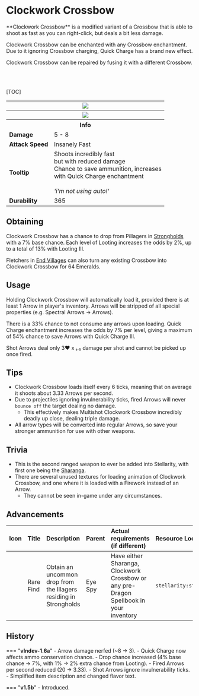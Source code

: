 # Clockwork Crossbow

<div class="result kohara-infobox-grid" markdown>
<div markdown class="kohara-infobox-text">
**Clockwork Crossbow** is a modified variant of a Crossbow that is able to shoot as fast as you can right-click, but deals a bit less damage.

<i class="icon-minecraft icon-minecraft-enchanted-book"></i> Clockwork Crossbow can be enchanted with any Crossbow enchantment. Due to it ignoring Crossbow charging, Quick Charge has a brand new effect.

<i class="icon-minecraft icon-minecraft-anvil"></i> Clockwork Crossbow can be repaired by fusing it with a different <i class="icon-minecraft icon-minecraft-crossbow"></i>Crossbow.

<br><br>

[TOC]

</div>
<div class="kohara-infobox-table">
  <table id="kohara-infobox--item">
	<tr>
		<th colspan="2" class="kohara-infobox--top-image"><img src="../../assets/items/clockwork_crossbow.png"></th>
	</tr>
    <tr>
		<th colspan="2" class="kohara-infobox--top-image"><img src="../../assets/items/clockwork_crossbow_arrow.png"></th>
	</tr>
	<tr>
		<th colspan="2">Info</th>
	</tr>
	<tr>
		<td><b>Damage</b></td>
		<td>5 - 8</td>
	</tr>
	<tr>
		<td><b>Attack Speed</b></td>
		<td>Insanely Fast</td>
	</tr>
	<tr>
		<td><b>Tooltip</b></td>
		<td>
		Shoots incredibly fast
		<br>
		but with reduced damage
		<br>
		Chance to save ammunition, increases
		<br>
		with Quick Charge enchantment
		<br><br>
		<i>'i'm not using auto!'</i></td>
	</tr>
	<tr>
		<td><b>Durability</b></td>
		<td>365</td>
	</tr>
</table>
</div>
</div>

## Obtaining
Clockwork Crossbow has a chance to drop from Pillagers in [Strongholds](../structures/stronghold.md) with a 7% base chance. Each level of Looting increases the odds by 2%, up to a total of 13% with Looting III.

Fletchers in [End Villages](../structures/end_village.md) can also turn any existing Crossbow into Clockwork Crossbow for 64 <i class="icon-minecraft icon-minecraft-emerald"></i>Emeralds.

## Usage
Holding Clockwork Crossbow will automatically load it, provided there is at least 1 Arrow in player's inventory. Arrows will be stripped of all special properties (e.g. Spectral Arrows -> Arrows).

There is a 33% chance to not consume any arrows upon loading. Quick Charge enchantment increases the odds by 7% per level, giving a maximum of 54% chance to save Arrows with Quick Charge III.

Shot Arrows deal only 3:heart: x ₁․₅ damage per shot and cannot be picked up once fired.

## Tips
- Clockwork Crossbow loads itself every 6 ticks, meaning that on average it shoots about 3.33 Arrows per second.
- Due to projectiles ignoring invulnerability ticks, fired Arrows will never `bounce off` the target dealing no damage.
    - This effectively makes Multishot Clockwork Crossbow incredibly deadly up close, dealing triple damage.
- All arrow types will be converted into regular Arrows, so save your stronger ammunition for use with other weapons.

## Trivia
- This is the second ranged weapon to ever be added into Stellarity, with first one being the [Sharanga](sharanga.md).
- There are several unused textures for loading animation of Clockwork Crossbow, and one where it is loaded with a Firework instead of an Arrow.
	- They cannot be seen in-game under any circumstances.

## Advancements
| Icon | Title | Description | Parent | Actual requirements (if different) | Resource Location |
| :--- | :--- | :--- | :--- | :--- | :--- |
| <div class="adv-div"><i class="adv adv-task"></i><i class="icon-adv icon-stellarity icon-stellarity-sharanga"></i></div> | Rare Find | Obtain an uncommon drop from the Illagers residing in Strongholds | Eye Spy | Have either Sharanga, Clockwork Crossbow or any pre-Dragon Spellbook in your inventory | `stellarity:story/drop_rare_illager_loot` |

## History
=== "**vIndev-1.6a**"
    - Arrow damage nerfed (~8 -> 3).
    - Quick Charge now affects ammo conservation chance.
    - Drop chance increased (4% base chance -> 7%, with 1% -> 2% extra chance from Looting).
    - Fired Arrows per second reduced (20 -> 3.33).
    - Shot Arrows ignore invulnerability ticks.
    - Simplified item description and changed flavor text.

=== "**v1.5b**"
    - Introduced.
